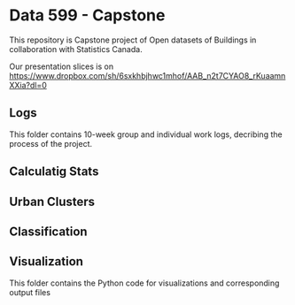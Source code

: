 # Data 599 - Capstone
This repository is Capstone project of Open datasets of Buildings in collaboration with Statistics Canada.

Our presentation slices is on https://www.dropbox.com/sh/6sxkhbjhwc1mhof/AAB_n2t7CYAO8_rKuaamnXXia?dl=0

## Logs
This folder contains 10-week group and individual work logs, decribing the process of the project.

## Calculatig Stats

## Urban Clusters

## Classification

## Visualization
This folder contains the Python code for visualizations and corresponding output files
